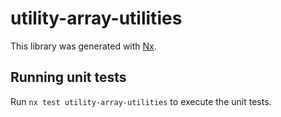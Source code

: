 # utility-array-utilities

This library was generated with [Nx](https://nx.dev).

## Running unit tests

Run `nx test utility-array-utilities` to execute the unit tests.
